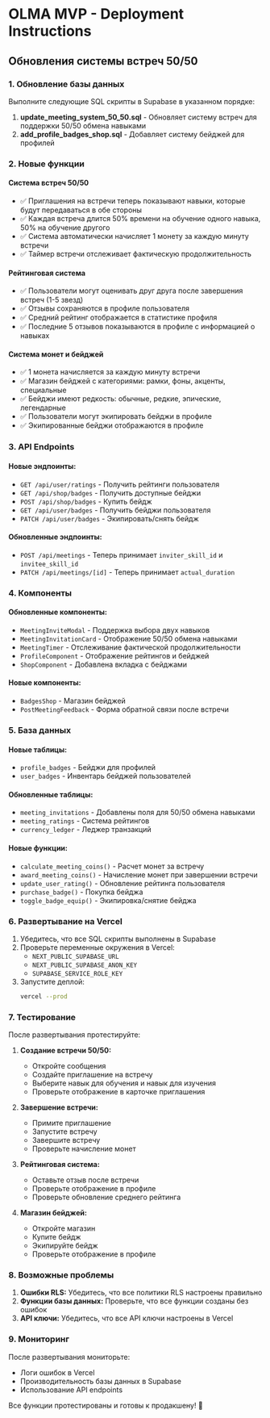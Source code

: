 # OLMA MVP - Deployment Instructions

## Обновления системы встреч 50/50

### 1. Обновление базы данных

Выполните следующие SQL скрипты в Supabase в указанном порядке:

1. **update_meeting_system_50_50.sql** - Обновляет систему встреч для поддержки 50/50 обмена навыками
2. **add_profile_badges_shop.sql** - Добавляет систему бейджей для профилей

### 2. Новые функции

#### Система встреч 50/50
- ✅ Приглашения на встречи теперь показывают навыки, которые будут передаваться в обе стороны
- ✅ Каждая встреча длится 50% времени на обучение одного навыка, 50% на обучение другого
- ✅ Система автоматически начисляет 1 монету за каждую минуту встречи
- ✅ Таймер встречи отслеживает фактическую продолжительность

#### Рейтинговая система
- ✅ Пользователи могут оценивать друг друга после завершения встреч (1-5 звезд)
- ✅ Отзывы сохраняются в профиле пользователя
- ✅ Средний рейтинг отображается в статистике профиля
- ✅ Последние 5 отзывов показываются в профиле с информацией о навыках

#### Система монет и бейджей
- ✅ 1 монета начисляется за каждую минуту встречи
- ✅ Магазин бейджей с категориями: рамки, фоны, акценты, специальные
- ✅ Бейджи имеют редкость: обычные, редкие, эпические, легендарные
- ✅ Пользователи могут экипировать бейджи в профиле
- ✅ Экипированные бейджи отображаются в профиле

### 3. API Endpoints

#### Новые эндпоинты:
- `GET /api/user/ratings` - Получить рейтинги пользователя
- `GET /api/shop/badges` - Получить доступные бейджи
- `POST /api/shop/badges` - Купить бейдж
- `GET /api/user/badges` - Получить бейджи пользователя
- `PATCH /api/user/badges` - Экипировать/снять бейдж

#### Обновленные эндпоинты:
- `POST /api/meetings` - Теперь принимает `inviter_skill_id` и `invitee_skill_id`
- `PATCH /api/meetings/[id]` - Теперь принимает `actual_duration`

### 4. Компоненты

#### Обновленные компоненты:
- `MeetingInviteModal` - Поддержка выбора двух навыков
- `MeetingInvitationCard` - Отображение 50/50 обмена навыками
- `MeetingTimer` - Отслеживание фактической продолжительности
- `ProfileComponent` - Отображение рейтингов и бейджей
- `ShopComponent` - Добавлена вкладка с бейджами

#### Новые компоненты:
- `BadgesShop` - Магазин бейджей
- `PostMeetingFeedback` - Форма обратной связи после встречи

### 5. База данных

#### Новые таблицы:
- `profile_badges` - Бейджи для профилей
- `user_badges` - Инвентарь бейджей пользователей

#### Обновленные таблицы:
- `meeting_invitations` - Добавлены поля для 50/50 обмена навыками
- `meeting_ratings` - Система рейтингов
- `currency_ledger` - Леджер транзакций

#### Новые функции:
- `calculate_meeting_coins()` - Расчет монет за встречу
- `award_meeting_coins()` - Начисление монет при завершении встречи
- `update_user_rating()` - Обновление рейтинга пользователя
- `purchase_badge()` - Покупка бейджа
- `toggle_badge_equip()` - Экипировка/снятие бейджа

### 6. Развертывание на Vercel

1. Убедитесь, что все SQL скрипты выполнены в Supabase
2. Проверьте переменные окружения в Vercel:
   - `NEXT_PUBLIC_SUPABASE_URL`
   - `NEXT_PUBLIC_SUPABASE_ANON_KEY`
   - `SUPABASE_SERVICE_ROLE_KEY`
3. Запустите деплой:
   ```bash
   vercel --prod
   ```

### 7. Тестирование

После развертывания протестируйте:

1. **Создание встречи 50/50:**
   - Откройте сообщения
   - Создайте приглашение на встречу
   - Выберите навык для обучения и навык для изучения
   - Проверьте отображение в карточке приглашения

2. **Завершение встречи:**
   - Примите приглашение
   - Запустите встречу
   - Завершите встречу
   - Проверьте начисление монет

3. **Рейтинговая система:**
   - Оставьте отзыв после встречи
   - Проверьте отображение в профиле
   - Проверьте обновление среднего рейтинга

4. **Магазин бейджей:**
   - Откройте магазин
   - Купите бейдж
   - Экипируйте бейдж
   - Проверьте отображение в профиле

### 8. Возможные проблемы

1. **Ошибки RLS:** Убедитесь, что все политики RLS настроены правильно
2. **Функции базы данных:** Проверьте, что все функции созданы без ошибок
3. **API ключи:** Убедитесь, что все API ключи настроены в Vercel

### 9. Мониторинг

После развертывания мониторьте:
- Логи ошибок в Vercel
- Производительность базы данных в Supabase
- Использование API endpoints

Все функции протестированы и готовы к продакшену! 🚀
